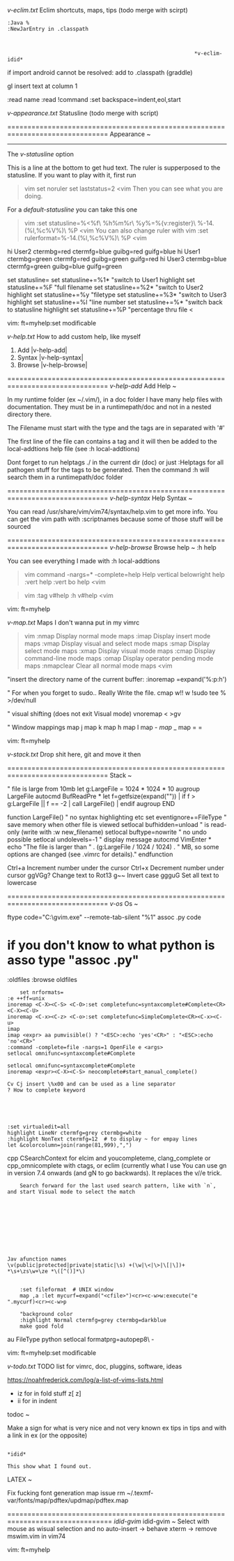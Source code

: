 *v-eclim.txt*               Eclim shortcuts, maps, tips (todo merge with scirpt)

	:Java %
	:NewJarEntry in .classpath



                                                                *v-eclim-idid*
if import android cannot be resolved:
add to .classpath (graddle)
    <classpathentry kind="src" path="src"/>
   	<classpathentry exported="true" kind="lib" path="/home2/tourneboeuf/Software/Android/SDK/android-sdk-linux/platforms/android-22/android.jar"/>


gI insert text at column 1

:read name
:read !command
:set backspace=indent,eol,start





*v-appearance.txt*          Statusline (todo merge with script)

===============================================================================
Appearance ~

-------------------------------------------------------------------------------
The *v-statusline* option

This is a line at the bottom to get hud text. The ruler is supperposed to the
statusline. 
If you want to play with it, first run 
>vim
  set noruler
  set laststatus=2 
<vim
Then you can see what you are doing.

For a *default-statusline* you can take this one 
>vim
  :set statusline=%<%f\ %h%m%r\ %y%=%{v:register}\ %-14.(%l,%c%V%)\ %P
<vim
You can also change ruler with 
>vim
  :set rulerformat=%-14.(%l,%c%V%)\ %P
<vim
>
 hi User2 ctermbg=red   ctermfg=blue  guibg=red   guifg=blue
 hi User1 ctermbg=green ctermfg=red   guibg=green guifg=red
 hi User3 ctermbg=blue  ctermfg=green guibg=blue  guifg=green

 set statusline=
 set statusline+=%1*  "switch to User1 highlight
 set statusline+=%F   "full filename
 set statusline+=%2*  "switch to User2 highlight
 set statusline+=%y   "filetype
 set statusline+=%3*  "switch to User3 highlight
 set statusline+=%l   "line number
 set statusline+=%*   "switch back to statusline highlight
 set statusline+=%P   "percentage thru file
<



vim: ft=myhelp:set modificable  




*v-help.txt*                How to add custom help, like myself


1. Add              |v-help-add|
2. Syntax           |v-help-syntax|
3. Browse           |v-help-browse|


===============================================================================
                                                                  *v-help-add*
Add Help ~

In my runtime folder (ex ~/.vim/), in a doc folder I have many help files with
documentation. They must be in a runtimepath/doc and not in a nested directory
there.

The Filename must start with the type and the tags are in separated with '#'

The first line of the file can contains a tag and it will then be added to the
local-addtions help file (see :h local-addtions)

Dont forget to run helptags ./ in the current dir (doc) or just :Helptags for
all pathogen stuff for the tags to be generated. Then the command :h will
search them in a runtimepath/doc folder


===============================================================================
                                                                  *v-help-syntax*
Help Syntax ~

You can read /usr/share/vim/vim74/syntax/help.vim to get more info. You can
get the vim path with :scriptnames because some of those stuff will be sourced


===============================================================================
                                                               *v-help-browse*
Browse help ~
:h help

You can see everything I made with :h local-addtions

>vim
command -nargs=* -complete=help Help vertical belowright help <args>
:vert help
:vert bo help
<vim

>vim
:tag v#help
:h v#help
<vim


vim: ft=myhelp



*v-map.txt*                 Maps I don't wanna put in my vimrc


>vim
:nmap               Display normal mode maps
:imap               Display insert mode maps
:vmap               Display visual and select mode maps
:smap               Display select mode maps
:xmap               Display visual mode maps
:cmap               Display command-line mode maps
:omap               Display operator pending mode maps
:nmapclear          Clear all normal mode maps
<vim


"insert the directory name of the current buffer:
:inoremap <F2> <C-R>=expand('%:p:h')<CR>

" For when you forget to sudo.. Really Write the file.
cmap w!! w !sudo tee % >/dev/null

" visual shifting (does not exit Visual mode)
vnoremap < <gv
vnoremap > >gv

" Window mappings
map <C-j> <C-W>j
map <C-k> <C-W>k
map <C-h> <C-W>h
map <C-l> <C-W>l
map <Leader>- <C-W>_<C-W><Bar>
map <Leader>_ <C-W>_<C-W><Bar>
map <Leader>= <C-w>=

 
vim: ft=myhelp



*v-stack.txt*               Drop shit here, git and move it then

===============================================================================
Stack ~





" file is large from 10mb
let g:LargeFile = 1024 * 1024 * 10
augroup LargeFile 
 autocmd BufReadPre * let f=getfsize(expand("<afile>")) | if f > g:LargeFile || f == -2 | call LargeFile() | endif
augroup END

function LargeFile()
 " no syntax highlighting etc
 set eventignore+=FileType
 " save memory when other file is viewed
 setlocal bufhidden=unload
 " is read-only (write with :w new_filename)
 setlocal buftype=nowrite
 " no undo possible
 setlocal undolevels=-1
 " display message
 autocmd VimEnter *  echo "The file is larger than " . (g:LargeFile / 1024 / 1024) . " MB, so some options are changed (see .vimrc for details)."
endfunction


Ctrl+a 	Increment number under the cursor
Ctrl+x 	Decrement number under cursor
ggVGg? 	Change text to Rot13
g~~ 	Invert case
ggguG 	Set all text to lowercase



===============================================================================
                                                                        *v-os*
Os ~
  
ftype code="C:\gvim.exe" --remote-tab-silent "%1"
assoc .py code 
# if you don't know to what python is asso type "assoc .py"

:oldfiles
:browse oldfiles


		set nrformats=
	:e ++ff=unix
	inoremap <C-X><C-S> <C-O>:set completefunc=syntaxcomplete#Complete<CR><C-X><C-U>
	inoremap <C-x><C-z> <C-o>:set completefunc=SimpleComplete<CR><C-x><C-u>
	imap 
	imap <expr> aa pumvisible() ? "<ESC>:echo 'yes'<CR>" : "<ESC>:echo 'no'<CR>"
	:command -complete=file -nargs=1 OpenFile e <args>
	setlocal omnifunc=syntaxcomplete#Complete

	setlocal omnifunc=syntaxcomplete#Complete
	inoremap <expr><C-X><C-S> neocomplete#start_manual_complete()

	Cv Cj insert \%x00 and can be used as a line separator
	? How to complete keyword





	:set virtualedit=all
	highlight LineNr ctermfg=grey ctermbg=white
	:highlight NonText ctermfg=12  # to display ~ for empay lines
	let &colorcolumn=join(range(81,999),",")


cpp 
	CSearchContext for elcim and <C-X> <C-O>
	youcompleteme, clang_complete or cpp_omnicomplete with ctags, or eclim (currently what I use
	You can use gn in version 7.4 onwards (and gN to go backwards). It replaces the v//e trick.

		Search forward for the last used search pattern, like with `n`, and start Visual mode to select the match










	Jav afunction names 
	\v(public|protected|private|static|\s) +(\w|\<|\>|\[|\])+ *\s+\zs\w+\ze *\([^()]*\)


		:set fileformat  # UNIX window
		map ,a :let mycurf=expand("<cfile>")<cr><c-w>w:execute("e ".mycurf)<cr><c-w>p

		"background color 
		:highlight Normal ctermfg=grey ctermbg=darkblue
		make good fold 

au FileType python setlocal formatprg=autopep8\ -


vim: ft=myhelp:set modificable  




*v-todo.txt*                TODO list for vimrc, doc, pluggins, software, ideas



https://noahfrederick.com/log/a-list-of-vims-lists.html

-	iz for in fold stuff z[ z]
-	ii for in indent 




todoc ~

Make a sign for what is very nice and not very known 
ex tips  in tips and with a link in ex (or the opposite)


                                                                        *idid* 

	This show what I found out. 

LATEX ~

Fix fucking font generation map issue
rm ~/.texmf-var/fonts/map/pdftex/updmap/pdftex.map


================================================================================
                                                  *idid-gvim*
idid-gvim ~
	Select with mouse as wisual selection and no auto-insert 
		-> behave xterm 
		-> remove mswim.vim in vim74 




vim: ft=myhelp

